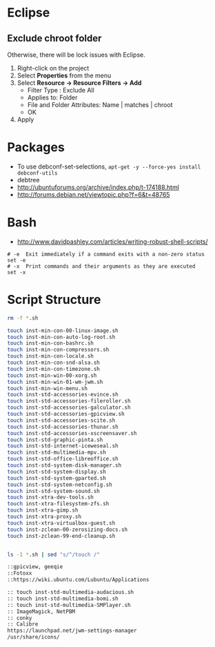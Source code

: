 # Eclipse
## Exclude chroot folder
Otherwise, there will be lock issues with Eclipse.

1. Right-click on the project
1. Select **Properties** from the menu
1. Select **Resource -> Resource Filters -> Add**
    * Filter Type : Exclude All
    * Applies to: Folder
    * File and Folder Attributes: Name | matches | chroot
    * OK
1. Apply

# Packages
* To use debconf-set-selections, `apt-get -y --force-yes install debconf-utils`
* debtree 
* http://ubuntuforums.org/archive/index.php/t-174188.html
* http://forums.debian.net/viewtopic.php?f=6&t=48765

# Bash
*  http://www.davidpashley.com/articles/writing-robust-shell-scripts/

```
# -e  Exit immediately if a command exits with a non-zero status
set -e
# -x  Print commands and their arguments as they are executed
set -x
```

# Script Structure
```bash
rm -f *.sh

touch inst-min-con-00-linux-image.sh
touch inst-min-con-auto-log-root.sh
touch inst-min-con-bashrc.sh
touch inst-min-con-compressors.sh
touch inst-min-con-locale.sh
touch inst-min-con-snd-alsa.sh
touch inst-min-con-timezone.sh
touch inst-min-win-00-xorg.sh
touch inst-min-win-01-wm-jwm.sh
touch inst-min-win-menu.sh
touch inst-std-accessories-evince.sh
touch inst-std-accessories-fileroller.sh
touch inst-std-accessories-galculator.sh
touch inst-std-accessories-gpicview.sh
touch inst-std-accessories-scite.sh
touch inst-std-accessories-thunar.sh
touch inst-std-accessories-xscreensaver.sh
touch inst-std-graphic-pinta.sh
touch inst-std-internet-iceweseal.sh
touch inst-std-multimedia-mpv.sh
touch inst-std-office-libreoffice.sh
touch inst-std-system-disk-manager.sh
touch inst-std-system-display.sh
touch inst-std-system-gparted.sh
touch inst-std-system-netconfig.sh
touch inst-std-system-sound.sh
touch inst-xtra-dev-tools.sh
touch inst-xtra-filesystem-zfs.sh
touch inst-xtra-gimp.sh
touch inst-xtra-proxy.sh
touch inst-xtra-virtualbox-guest.sh
touch inst-zclean-00-zerosizing-docs.sh
touch inst-zclean-99-end-cleanup.sh


ls -1 *.sh | sed "s/^/touch /"

::gpicview, geeqie
::Fotoxx  
::https://wiki.ubuntu.com/Lubuntu/Applications

:: touch inst-std-multimedia-audacious.sh
:: touch inst-std-multimedia-bomi.sh
:: touch inst-std-multimedia-SMPlayer.sh
:: ImageMagick, NetPBM
:: conky
:: Calibre
https://launchpad.net/jwm-settings-manager
/usr/share/icons/

```
